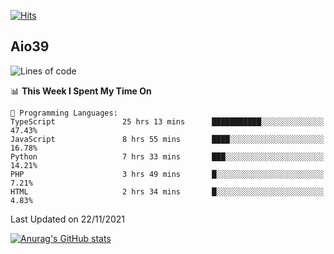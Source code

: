 [![Hits](https://hits.seeyoufarm.com/api/count/incr/badge.svg?url=https%3A%2F%2Fgithub.com%2Faio39&count_bg=%2339C5BB&title_bg=%23555555&icon=&icon_color=%23E7E7E7&title=hits&edge_flat=false)](https://hits.seeyoufarm.com)

## Aio39

<!--START_SECTION:waka-->
![Lines of code](https://img.shields.io/badge/From%20Hello%20World%20I%27ve%20Written-1.5%20million%20lines%20of%20code-blue)

📊 **This Week I Spent My Time On** 

```text
💬 Programming Languages: 
TypeScript               25 hrs 13 mins      ███████████░░░░░░░░░░░░░░   47.43% 
JavaScript               8 hrs 55 mins       ████░░░░░░░░░░░░░░░░░░░░░   16.78% 
Python                   7 hrs 33 mins       ███░░░░░░░░░░░░░░░░░░░░░░   14.21% 
PHP                      3 hrs 49 mins       █░░░░░░░░░░░░░░░░░░░░░░░░   7.21% 
HTML                     2 hrs 34 mins       █░░░░░░░░░░░░░░░░░░░░░░░░   4.83%

```


 Last Updated on 22/11/2021
<!--END_SECTION:waka-->
[![Anurag's GitHub stats](https://github-readme-stats.vercel.app/api?username=aio39)](https://github.com/anuraghazra/github-readme-stats)

<!--
**aio39/aio39** is a ✨ _special_ ✨ repository because its `README.md` (this file) appears on your GitHub profile.

Here are some ideas to get you started:

- 🔭 I’m currently working on ...
- 🌱 I’m currently learning ...
- 👯 I’m looking to collaborate on ...
- 🤔 I’m looking for help with ...
- 💬 Ask me about ...
- 📫 How to reach me: ...
- 😄 Pronouns: ...
- ⚡ Fun fact: ...
-->
